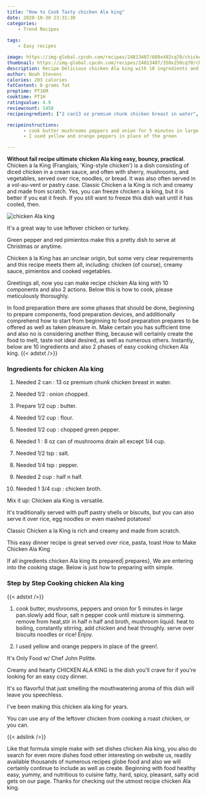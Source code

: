 ```yaml
---
title: "How to Cook Tasty chicken Ala king"
date: 2020-10-30 23:31:30
categories:
    - Trend Recipes
    
tags:
    - Easy recipes

image: https://img-global.cpcdn.com/recipes/24813407/680x482cq70/chicken-ala-king-recipe-main-photo.jpg
thumbnail: https://img-global.cpcdn.com/recipes/24813407/350x250cq70/chicken-ala-king-recipe-main-photo.jpg
description: Recipe Delicious chicken Ala king with 10 ingredients and 2 stages of easy cooking.
author: Noah Stevens
calories: 203 calories
fatContent: 8 grams fat
preptime: PT16M
cooktime: PT1H
ratingvalue: 4.9
reviewcount: 1458
recipeingredient: ["2 can13 oz premium chunk chicken breast in water", "1/2onion chopped", "1/2 cupbutter", "1/2 cupflour", "1/2 cupchopped green pepper", "18 oz can of mushrooms drain all except 14 cup", "1/2 tspsalt", "1/4 tsppepper", "2 cuphalf n half", "1 3/4 cupchicken broth"]

recipeinstructions: 
      - cook butter mushrooms peppers and onion for 5 minutes in large panslowly add flour salt n pepper cook until mixture is simmering remove from heatstir in half n half and broth mushroom liquid heat to boiling constantly stirring add chicken and heat throughly serve over biscuits noodles or rice Enjoy 
      - I used yellow and orange peppers in place of the green

---
```




**Without fail recipe ultimate chicken Ala king easy, bouncy, practical**. Chicken à la King (Franglais; &#39;King-style chicken&#39;) is a dish consisting of diced chicken in a cream sauce, and often with sherry, mushrooms, and vegetables, served over rice, noodles, or bread. It was also often served in a vol-au-vent or pastry case. Classic Chicken a la King is rich and creamy and made from scratch. Yes, you can freeze chicken a la king, but it is better if you eat it fresh. If you still want to freeze this dish wait until it has cooled, then.


![chicken Ala king](https://img-global.cpcdn.com/recipes/24813407/680x482cq70/chicken-ala-king-recipe-main-photo.jpg "chicken Ala king")



It&#39;s a great way to use leftover chicken or turkey.

Green pepper and red pimientos make this a pretty dish to serve at Christmas or anytime.

Chicken à la King has an unclear origin, but some very clear requirements and this recipe meets them all, including: chicken (of course), creamy sauce, pimientos and cooked vegetables.


Greetings all, now you can make recipe chicken Ala king with 10 components and also 2 actions. Below this is how to cook, please meticulously thoroughly.

In food preparation there are some phases that should be done, beginning to prepare components, food preparation devices, and additionally comprehend how to start from beginning to food preparation prepares to be offered as well as taken pleasure in. Make certain you has sufficient time and also no is considering another thing, because will certainly create the food to melt, taste not ideal desired, as well as numerous others. Instantly, below are 10 ingredients and also 2 phases of easy cooking chicken Ala king.
{{< adstxt />}}

### Ingredients for chicken Ala king


1. Needed 2 can : 13 oz premium chunk chicken breast in water.

1. Needed 1/2 : onion chopped.

1. Prepare 1/2 cup : butter.

1. Needed 1/2 cup : flour.

1. Needed 1/2 cup : chopped green pepper.

1. Needed 1 : 8 oz can of mushrooms drain all except 1/4 cup.

1. Needed 1/2 tsp : salt.

1. Needed 1/4 tsp : pepper.

1. Needed 2 cup : half n half.

1. Needed 1 3/4 cup : chicken broth.


Mix it up: Chicken ala King is versatile.

It&#39;s traditionally served with puff pastry shells or biscuits, but you can also serve it over rice, egg noodles or even mashed potatoes!

Classic Chicken a la King is rich and creamy and made from scratch.

This easy dinner recipe is great served over rice, pasta, toast How to Make Chicken Ala King


If all ingredients chicken Ala king its prepared| prepares}, We are entering into the cooking stage. Below is just how to preparing with simple.

### Step by Step Cooking chicken Ala king

{{< adstxt />}}


1. cook butter, mushrooms, peppers and onion for 5 minutes in large pan.slowly add flour, salt n pepper cook until mixture is simmering. remove from heat,stir in half n half and broth, mushroom liquid. heat to boiling, constantly stirring, add chicken and heat throughly. serve over biscuits noodles or rice! Enjoy.



1. I used yellow and orange peppers in place of the green!.




It&#39;s Only Food w/ Chef John Politte.

Creamy and hearty CHICKEN ALA KING is the dish you&#39;ll crave for if you&#39;re looking for an easy cozy dinner.

It&#39;s so flavorful that just smelling the mouthwatering aroma of this dish will leave you speechless.

I&#39;ve been making this chicken ala king for years.

You can use any of the leftover chicken from cooking a roast chicken, or you can.


{{< adslink />}}

Like that formula simple make with set dishes chicken Ala king, you also do search for even more dishes food other interesting on website us, readily available thousands of numerous recipes globe food and also we will certainly continue to include as well as create. Beginning with food healthy easy, yummy, and nutritious to cuisine fatty, hard, spicy, pleasant, salty acid gets on our page. Thanks for checking out the utmost recipe chicken Ala king.

